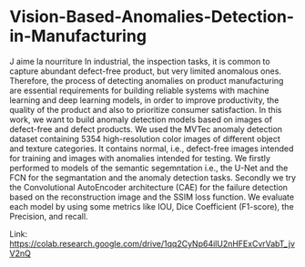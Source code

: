 # Vision-Based-Anomalies-Detection-in-Manufacturing
J aime la nourriture
In industrial, the inspection tasks, it is common to capture abundant defect-free product, but very limited anomalous ones. Therefore, the process of detecting anomalies
on product manufacturing are essential requirements for building reliable systems with machine learning and deep learning models, in order to improve productivity, the quality of the product and also to prioritize consumer satisfaction. In this work, we want to build anomaly detection models based on images of defect-free and defect products. We used the MVTec anomaly detection dataset containing 5354 high-resolution color images of different object and texture categories. It contains normal, i.e., defect-free images intended for training and images with anomalies intended for testing. We firstly performed to models of the semantic segemntation i.e., the U-Net and the FCN for the segmantation and the anomaly detection tasks. Secondly we try the Convolutional AutoEncoder architecture (CAE) for the failure detection based on the reconstruction image and the SSIM loss function. We evaluate each model by using some metrics like IOU, Dice Coefficient (F1-score), the Precision, and recall.
 
Link: https://colab.research.google.com/drive/1qq2CyNp64ilU2nHFExCvrVabT_jvV2nQ





